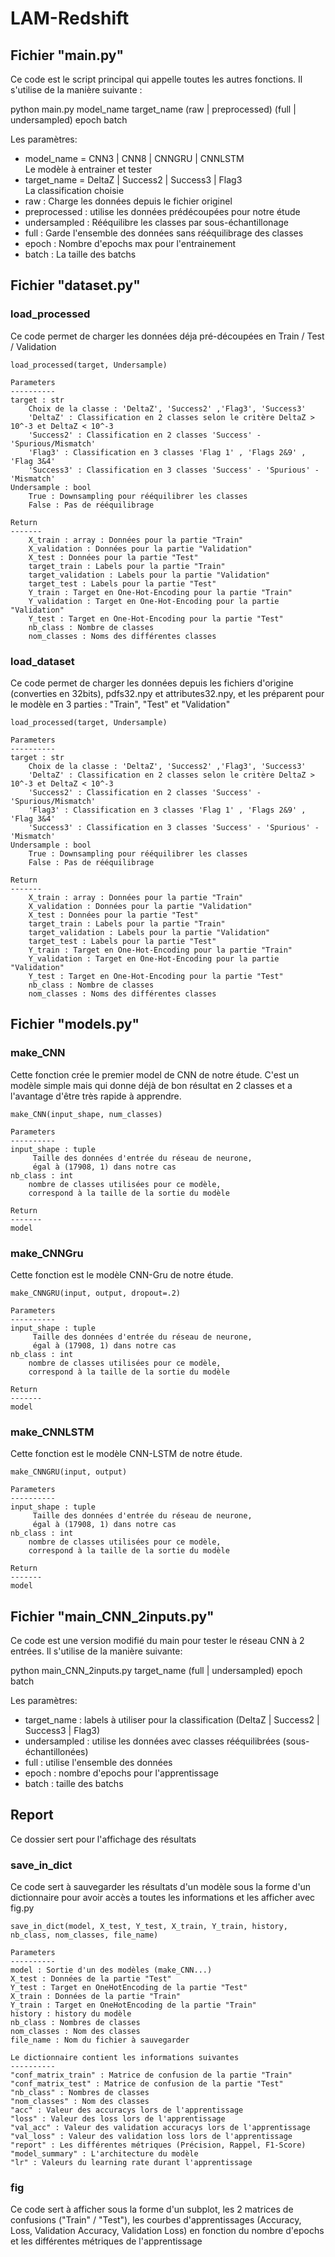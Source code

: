 # LAM-Redshift


## Fichier "main.py"
Ce code est le script principal qui appelle toutes les autres fonctions. Il s'utilise de la manière suivante :  

python main.py model_name target_name (raw | preprocessed) (full | undersampled) epoch batch  

Les paramètres:
- model_name = CNN3 | CNN8 | CNNGRU | CNNLSTM  
    Le modèle à entrainer et tester 
- target_name = DeltaZ | Success2 | Success3 | Flag3  
     La classification choisie  
- raw : Charge les données depuis le fichier originel  
- preprocessed : utilise les données prédécoupées pour notre étude  
- undersampled : Rééquilibre les classes par sous-échantillonage  
- full : Garde l'ensemble des données sans rééquilibrage des classes  
- epoch : Nombre d'epochs max pour l'entrainement  
- batch : La taille des batchs  


## Fichier "dataset.py"

### load_processed
Ce code permet de charger les données déja pré-découpées en Train / Test / Validation

    load_processed(target, Undersample)
    
    Parameters
    ----------
    target : str 
        Choix de la classe : 'DeltaZ', 'Success2' ,'Flag3', 'Success3'
        'DeltaZ' : Classification en 2 classes selon le critère DeltaZ > 10^-3 et DeltaZ < 10^-3
        'Success2' : Classification en 2 classes 'Success' - 'Spurious/Mismatch' 
        'Flag3' : Classification en 3 classes 'Flag 1' , 'Flags 2&9' , 'Flag 3&4'
        'Success3' : Classification en 3 classes 'Success' - 'Spurious' - 'Mismatch'
    Undersample : bool
        True : Downsampling pour rééquilibrer les classes
        False : Pas de rééquilibrage
    
    Return
    -------
        X_train : array : Données pour la partie "Train"
        X_validation : Données pour la partie "Validation"
        X_test : Données pour la partie "Test"
        target_train : Labels pour la partie "Train"
        target_validation : Labels pour la partie "Validation"
        target_test : Labels pour la partie "Test"
        Y_train : Target en One-Hot-Encoding pour la partie "Train"
        Y_validation : Target en One-Hot-Encoding pour la partie "Validation"
        Y_test : Target en One-Hot-Encoding pour la partie "Test"
        nb_class : Nombre de classes
        nom_classes : Noms des différentes classes

### load_dataset
Ce code permet de charger les données depuis les fichiers d'origine (converties en 32bits), pdfs32.npy et attributes32.npy, et les préparent pour le modèle en 3 parties : "Train", "Test" et "Validation"

    load_processed(target, Undersample)
    
    Parameters
    ----------
    target : str 
        Choix de la classe : 'DeltaZ', 'Success2' ,'Flag3', 'Success3'
        'DeltaZ' : Classification en 2 classes selon le critère DeltaZ > 10^-3 et DeltaZ < 10^-3
        'Success2' : Classification en 2 classes 'Success' - 'Spurious/Mismatch' 
        'Flag3' : Classification en 3 classes 'Flag 1' , 'Flags 2&9' , 'Flag 3&4'
        'Success3' : Classification en 3 classes 'Success' - 'Spurious' - 'Mismatch'
    Undersample : bool
        True : Downsampling pour rééquilibrer les classes
        False : Pas de rééquilibrage
    
    Return
    -------
        X_train : array : Données pour la partie "Train"
        X_validation : Données pour la partie "Validation"
        X_test : Données pour la partie "Test"
        target_train : Labels pour la partie "Train"
        target_validation : Labels pour la partie "Validation"
        target_test : Labels pour la partie "Test"
        Y_train : Target en One-Hot-Encoding pour la partie "Train"
        Y_validation : Target en One-Hot-Encoding pour la partie "Validation"
        Y_test : Target en One-Hot-Encoding pour la partie "Test"
        nb_class : Nombre de classes
        nom_classes : Noms des différentes classes

## Fichier "models.py"

### make_CNN
Cette fonction crée le premier model de CNN de notre étude.
C'est un modèle simple mais qui donne déjà de bon résultat en 2 classes et a l'avantage d'être très rapide à apprendre.

    make_CNN(input_shape, num_classes)

    Parameters
    ----------
    input_shape : tuple
         Taille des données d'entrée du réseau de neurone,
         égal à (17908, 1) dans notre cas
    nb_class : int
        nombre de classes utilisées pour ce modèle, 
        correspond à la taille de la sortie du modèle

    Return
    -------
    model

### make_CNNGru
Cette fonction est le modèle CNN-Gru de notre étude.
    
    make_CNNGRU(input, output, dropout=.2)

    Parameters
    ----------
    input_shape : tuple
         Taille des données d'entrée du réseau de neurone,
         égal à (17908, 1) dans notre cas
    nb_class : int
        nombre de classes utilisées pour ce modèle, 
        correspond à la taille de la sortie du modèle

    Return
    -------
    model

### make_CNNLSTM
Cette fonction est le modèle CNN-LSTM de notre étude.
    
    make_CNNGRU(input, output)

    Parameters
    ----------
    input_shape : tuple
         Taille des données d'entrée du réseau de neurone,
         égal à (17908, 1) dans notre cas
    nb_class : int
        nombre de classes utilisées pour ce modèle, 
        correspond à la taille de la sortie du modèle

    Return
    -------
    model

## Fichier "main_CNN_2inputs.py"
Ce code est une version modifié du main pour tester le réseau CNN à 2 entrées.
Il s'utilise de la manière suivante:

python main_CNN_2inputs.py target_name (full | undersampled) epoch batch

Les paramètres:
- target_name : labels à utiliser pour la classification (DeltaZ | Success2 | Success3 | Flag3)  
- undersampled : utilise les données avec classes rééquilibrées (sous-échantillonées)  
- full : utilise l'ensemble des données  
- epoch : nombre d'epochs pour l'apprentissage  
- batch : taille des batchs  

## Report
Ce dossier sert pour l'affichage des résultats

### save_in_dict
Ce code sert à sauvegarder les résultats d'un modèle sous la forme d'un dictionnaire pour avoir accès a toutes les informations et les afficher avec fig.py

    save_in_dict(model, X_test, Y_test, X_train, Y_train, history, nb_class, nom_classes, file_name)
    
    Parameters
    ----------
    model : Sortie d'un des modèles (make_CNN...)
    X_test : Données de la partie "Test"
    Y_test : Target en OneHotEncoding de la partie "Test"
    X_train : Données de la partie "Train"
    Y_train : Target en OneHotEncoding de la partie "Train"
    history : history du modèle 
    nb_class : Nombres de classes
    nom_classes : Nom des classes
    file_name : Nom du fichier à sauvegarder
    
    Le dictionnaire contient les informations suivantes
    ----------
    "conf_matrix_train" : Matrice de confusion de la partie "Train"
    "conf_matrix_test" : Matrice de confusion de la partie "Test"
    "nb_class" : Nombres de classes
    "nom_classes" : Nom des classes
    "acc" : Valeur des accuracys lors de l'apprentissage
    "loss" : Valeur des loss lors de l'apprentissage
    "val_acc" : Valeur des validation accuracys lors de l'apprentissage
    "val_loss" : Valeur des validation loss lors de l'apprentissage
    "report" : Les différentes métriques (Précision, Rappel, F1-Score)
    "model_summary" : L'architecture du modèle
    "lr" : Valeurs du learning rate durant l'apprentissage


### fig
Ce code sert à afficher sous la forme d'un subplot, les 2 matrices de confusions ("Train" / "Test"), les courbes d'apprentissages (Accuracy, Loss, Validation Accuracy, Validation Loss) en fonction du nombre d'epochs et les différentes métriques de l'apprentissage

    

